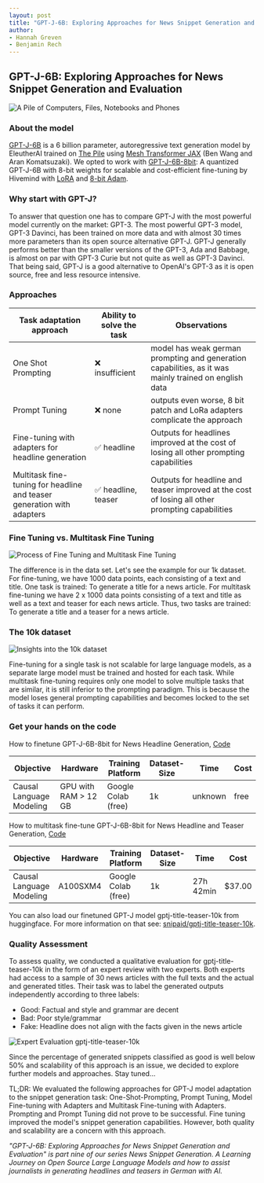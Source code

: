 ```yaml
---
layout: post
title: "GPT-J-6B: Exploring Approaches for News Snippet Generation and Evaluation"
author:
- Hannah Greven
- Benjamin Rech 
---
```


## GPT-J-6B: Exploring Approaches for News Snippet Generation and Evaluation

![A Pile of Computers, Files, Notebooks and Phones](https://user-images.githubusercontent.com/36483428/229831766-10a01d8c-3e71-4dd7-a4c8-c9092da0ce21.jpg)

### About the model

[GPT-J-6B](https://huggingface.co/EleutherAI/gpt-j-6B) is a 6 billion parameter, autoregressive text generation model by EleutherAI trained on [The Pile](https://pile.eleuther.ai/) using [Mesh Transformer JAX](https://github.com/kingoflolz/mesh-transformer-jax/) (Ben Wang and Aran Komatsuzaki). We opted to work with [GPT-J-6B-8bit](https://huggingface.co/hivemind/gpt-j-6B-8bit?text=My+name+is+Teven+and+I+am): A quantized GPT-J-6B with 8-bit weights for scalable and cost-efficient fine-tuning by Hivemind with [LoRA](https://arxiv.org/pdf/2106.09685.pdf) and [8-bit Adam](https://arxiv.org/abs/2110.02861).

### Why start with GPT-J?

To answer that question one has to compare GPT-J with the most powerful model currently on the market: GPT-3. The most powerful GPT-3 model, GPT-3 Davinci, has been trained on more data and with almost 30 times more parameters than its open source alternative GPT-J. GPT-J generally performs better than the smaller versions of the GPT-3, Ada and Babbage, is almost on par with GPT-3 Curie but not quite as well as GPT-3 Davinci. That being said, GPT-J is a good alternative to OpenAI's GPT-3 as it is open source, free and less resource intensive.

### Approaches

| Task adaptation approach | Ability to solve the task | Observations |
|---|---|---|
| One Shot Prompting | ❌  insufficient | model has weak german prompting and generation capabilities, as it was mainly trained on english data |
| Prompt Tuning | ❌ none | outputs even worse, 8 bit patch and LoRa adapters complicate the approach |
| Fine-tuning with adapters  for headline generation | ✅   headline | Outputs for headlines improved at the cost of losing all other prompting capabilities |
| Multitask fine-tuning for headline and teaser generation with adapters | ✅  headline, teaser | Outputs for headline and teaser improved at the cost of losing all other prompting capabilities |

### Fine Tuning vs. Multitask Fine Tuning

![Process of Fine Tuning and Multitask Fine Tuning](https://user-images.githubusercontent.com/36483428/229836402-dc8837d9-644d-4982-9892-2002127bc5d9.png)


The difference is in the data set. Let's see the example for our 1k dataset. For fine-tuning, we have 1000 data points, each consisting of a text and title. One task is trained: To generate a title for a news article. For multitask fine-tuning we have 2 x 1000 data points consisting of a text and title as well as a text and teaser for each news article. Thus, two tasks are trained: To generate a title and a teaser for a news article.

### The 10k dataset

![Insights into the 10k dataset](https://user-images.githubusercontent.com/36483428/229831989-a0168f45-7ae2-4078-a4cd-925f96198b19.png)

Fine-tuning for a single task is not scalable for large language models, as a separate large model must be trained and hosted for each task. While multitask fine-tuning requires only one model to solve multiple tasks that are similar, it is still inferior to the prompting paradigm. This is because the model loses general prompting capabilities and becomes locked to the set of tasks it can perform.

### Get your hands on the code

How to finetune GPT-J-6B-8bit for News Headline Generation, [Code](https://github.com/snipaid-nlg/gptj-model-tuning/blob/main/GPT-J-6B-8bit-HeadlineGeneration.ipynb)

| Objective | Hardware | Training Platform | Dataset-Size | Time | Cost |
|---|---|---|---|---|---|
| Causal Language Modeling  | GPU with RAM > 12 GB | Google Colab (free) | 1k | unknown | free |

How to multitask fine-tune GPT-J-6B-8bit for News Headline and Teaser Generation, [Code](https://github.com/snipaid-nlg/gptj-model-tuning/blob/main/gpt-j-6b-8bit-multitask-finetuning-title-teaser.py)

| Objective | Hardware | Training Platform | Dataset-Size | Time | Cost |
|---|---|---|---|---|---|
| Causal Language Modeling  | A100SXM4 | Google Colab (free) | 1k | 27h 42min | $37.00 |

You can also load our finetuned GPT-J model gptj-title-teaser-10k from huggingface. For more information on that see: [snipaid/gptj-title-teaser-10k](https://huggingface.co/snipaid/gptj-title-teaser-10k).

### Quality Assessment

To assess quality, we conducted a qualitative evaluation for gptj-title-teaser-10k in the form of an expert review with two experts. Both experts had access to a sample of 30 news articles with the full texts and the actual and generated titles. Their task was to label the generated outputs independently according to three labels:
- Good: Factual and style and grammar are decent
- Bad: Poor style/grammar
- Fake: Headline does not align with the facts given in the news article

![Expert Evaluation gptj-title-teaser-10k](https://user-images.githubusercontent.com/36483428/229832175-f1d0fae8-85e2-499f-9617-1ed0cf9d6e71.png)

Since the percentage of generated snippets classified as good is well below 50% and scalability of this approach is an issue, we decided to explore further models and approaches. Stay tuned...

TL;DR: We evaluated the following approaches for GPT-J model adaptation to the snippet generation task: One-Shot-Prompting, Prompt Tuning, Model Fine-tuning with Adapters and Multitask Fine-tuning with Adapters. Prompting and Prompt Tuning did not prove to be successful. Fine tuning improved the model's snippet generation capabilities. However, both quality and scalability are a concern with this approach.

*"GPT-J-6B: Exploring Approaches for News Snippet Generation and Evaluation" is part nine of our series News Snippet Generation. A Learning Journey on Open Source Large Language Models and how to assist journalists in generating headlines and teasers in German with AI.*
